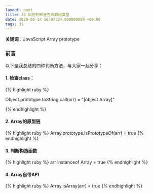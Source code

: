 ```yaml
---
layout: post
title: JS 如何判断是否为数组类型
date: 2020-05-14 16:07:24.000000000 +09:00
tags: JS
---
```


**关键词**：JavaScript Array prototype

### 前言
以下是我总结的四种判断方法，与大家一起分享：

#### 1. 检查class：
{% highlight ruby %}

Object.prototype.toString.call(arr) = "[object Array]"

{% endhighlight %}

#### 2. Array的原型链
{% highlight ruby %}
Array.prototype.isPrototypeOf(arr) = true
{% endhighlight %}

#### 3. 判断构造函数
{% highlight ruby %}
arr instanceof Array = true
{% endhighlight %}

#### 4. Array自带API
{% highlight ruby %}
Array.isArray(arr) = true
{% endhighlight %}

